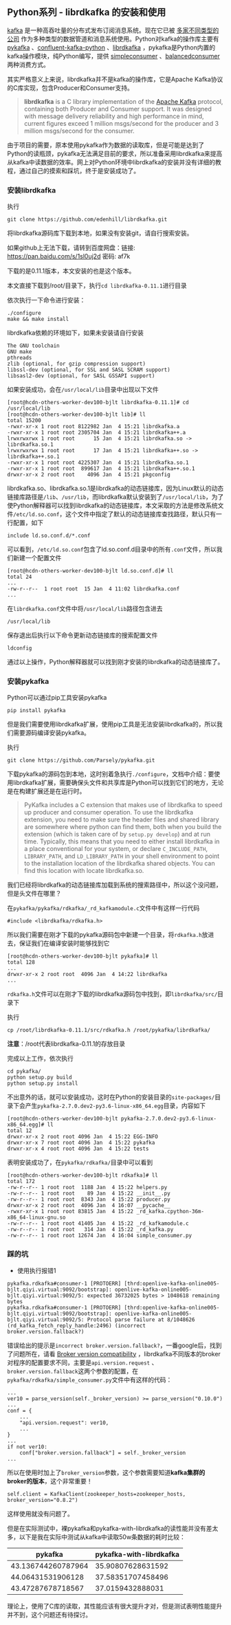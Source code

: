 ## Python系列 - librdkafka 的安装和使用

[kafka](https://kafka.apache.org/) 是一种高吞吐量的分布式发布订阅消息系统。现在它已被 [多家不同类型的公司](https://cwiki.apache.org/confluence/display/KAFKA/Powered+By) 作为多种类型的数据管道和消息系统使用。Python对kafka的操作库主要有 [pykafka](https://github.com/Parsely/pykafka) 、[confluent-kafka-python](https://github.com/confluentinc/confluent-kafka-python) 、[librdkafka](https://github.com/edenhill/librdkafka) ，pykafka是Python内置的kafka操作模块，纯Python编写，提供 [simpleconsumer](http://pykafka.readthedocs.io/en/latest/api/simpleconsumer.html) 、[balancedconsumer](http://pykafka.readthedocs.io/en/latest/api/balancedconsumer.html) 两种消费方式。

其实严格意义上来说，librdkafka并不是kafka的操作库，它是Apache Kafka协议的C库实现，包含Producer和Consumer支持。

> **librdkafka** is a C library implementation of the [Apache Kafka](http://kafka.apache.org/) protocol, containing both Producer and Consumer support. It was designed with message delivery reliability and high performance in mind, current figures exceed 1 million msgs/second for the producer and 3 million msgs/second for the consumer.

由于项目的需要，原本使用pykafka作为数据的读取库，但是可能是达到了Python的读瓶颈，pykafka无法满足目前的要求，所以准备采用librdkafka来提高从kafka中读数据的效率。网上对Python环境中librdkafka的安装并没有详细的教程，通过自己的摸索和踩坑，终于是安装成功了。

### 安装librdkafka

执行

```
git clone https://github.com/edenhill/librdkafka.git
```

将librdkafka源码库下载到本地，如果没有安装git，请自行搜索安装。

如果github上无法下载，请转到百度网盘：链接: https://pan.baidu.com/s/1sl0uj2d 密码: af7k

下载的是0.11.1版本，本文安装的也是这个版本。

本文直接下载到/root/目录下，执行`cd librdkafka-0.11.1`进行目录

依次执行一下命令进行安装：

```
./configure
make && make install
```

librdkafka依赖的环境如下，如果未安装请自行安装

```
The GNU toolchain
GNU make
pthreads
zlib (optional, for gzip compression support)
libssl-dev (optional, for SSL and SASL SCRAM support)
libsasl2-dev (optional, for SASL GSSAPI support)
```

如果安装成功，会在`/usr/local/lib`目录中出现以下文件

```
[root@hcdn-others-worker-dev100-bjlt librdkafka-0.11.1]# cd /usr/local/lib
[root@hcdn-others-worker-dev100-bjlt lib]# ll
total 15200
-rwxr-xr-x 1 root root 8122982 Jan  4 15:21 librdkafka.a
-rwxr-xr-x 1 root root 2305704 Jan  4 15:21 librdkafka++.a
lrwxrwxrwx 1 root root      15 Jan  4 15:21 librdkafka.so -> librdkafka.so.1
lrwxrwxrwx 1 root root      17 Jan  4 15:21 librdkafka++.so -> librdkafka++.so.1
-rwxr-xr-x 1 root root 4225307 Jan  4 15:21 librdkafka.so.1
-rwxr-xr-x 1 root root  899617 Jan  4 15:21 librdkafka++.so.1
drwxr-xr-x 2 root root    4096 Jan  4 15:21 pkgconfig
```

librdkafka.so、librdkafka.so.1是librdkafka的动态链接库，因为Linux默认的动态链接库路径是`/lib`、`/usr/lib`，而librdkafka默认安装到了`/usr/local/lib`，为了使Python解释器可以找到librdkafka的动态链接库，本文采取的方法是修改系统文件`/etc/ld.so.conf`，这个文件中指定了默认的动态链接库查找路径，默认只有一行配置，如下

```
include ld.so.conf.d/*.conf
```

可以看到，`/etc/ld.so.conf`包含了ld.so.conf.d目录中的所有`.conf`文件，所以我们新建一个配置文件

```
[root@hcdn-others-worker-dev100-bjlt ld.so.conf.d]# ll
total 24
...
-rw-r--r--  1 root root  15 Jan  4 11:02 librdkafka.conf
...
```

在`librdkafka.conf`文件中将`/usr/local/lib`路径包含进去

```
/usr/local/lib
```

保存退出后执行以下命令更新动态链接库的搜索配置文件

```
ldconfig
```

通过以上操作，Python解释器就可以找到刚才安装的librdkafka的动态链接库了。

### 安装pykafka

Python可以通过pip工具安装pykafka

```
pip install pykafka
```

但是我们需要使用librdkafka扩展，使用pip工具是无法安装librdkafka的，所以我们需要源码编译安装pykafka。

执行

```
git clone https://github.com/Parsely/pykafka.git
```

下载pykafka的源码包到本地，这时别着急执行`./configure`，文档中介绍：要使用librdkafka扩展，需要确保头文件和共享库是Python可以找到它们的地方，无论是在构建扩展还是在运行时。

> PyKafka includes a C extension that makes use of librdkafka to speed up producer and consumer operation. To use the librdkafka extension, you need to make sure the header files and shared library are somewhere where python can find them, both when you build the extension (which is taken care of by `setup.py develop`) and at run time. Typically, this means that you need to either install librdkafka in a place conventional for your system, or declare `C_INCLUDE_PATH`, `LIBRARY_PATH`, and `LD_LIBRARY_PATH` in your shell environment to point to the installation location of the librdkafka shared objects. You can find this location with locate librdkafka.so.

我们已经将librdkafka的动态链接库加载到系统的搜索路径中，所以这个没问题，但是头文件在哪里？

在`pykafka/pykafka/rdkafka/_rd_kafkamodule.c`文件中有这样一行代码

```
#include <librdkafka/rdkafka.h>
```

所以我们需要在刚才下载的pykafka源码包中新建一个目录，将`rdkafka.h`放进去，保证我们在编译安装时能够找到它

```
[root@hcdn-others-worker-dev100-bjlt pykafka]# ll
total 128
...
drwxr-xr-x 2 root root  4096 Jan  4 14:22 librdkafka
...
```

`rdkafka.h`文件可以在刚才下载的librdkafka源码包中找到，即`librdkafka/src/`目录下

执行

```
cp /root/librdkafka-0.11.1/src/rdkafka.h /root/pykafka/librdkafka/
```

**注意**：/root代表librdkafka-0.11.1的存放目录

完成以上工作，依次执行

```
cd pykafka/
python setup.py build
python setup.py install
```

不出意外的话，就可以安装成功，这时在Python的安装目录的`site-packages/`目录下会产生`pykafka-2.7.0.dev2-py3.6-linux-x86_64.egg`目录，内容如下

```
[root@hcdn-others-worker-dev100-bjlt pykafka-2.7.0.dev2-py3.6-linux-x86_64.egg]# ll
total 12
drwxr-xr-x 2 root root 4096 Jan  4 15:22 EGG-INFO
drwxr-xr-x 7 root root 4096 Jan  4 15:22 pykafka
drwxr-xr-x 4 root root 4096 Jan  4 15:22 tests
```

表明安装成功了，在`pykafka/rdkafka/`目录中可以看到

```
[root@hcdn-others-worker-dev100-bjlt rdkafka]# ll
total 172
-rw-r--r-- 1 root root  1188 Jan  4 15:22 helpers.py
-rw-r--r-- 1 root root    89 Jan  4 15:22 __init__.py
-rw-r--r-- 1 root root  8343 Jan  4 15:22 producer.py
drwxr-xr-x 2 root root  4096 Jan  4 16:07 __pycache__
-rwxr-xr-x 1 root root 83815 Jan  4 15:22 _rd_kafka.cpython-36m-x86_64-linux-gnu.so
-rw-r--r-- 1 root root 41405 Jan  4 15:22 _rd_kafkamodule.c
-rw-r--r-- 1 root root   314 Jan  4 15:22 _rd_kafka.py
-rw-r--r-- 1 root root 12674 Jan  4 16:04 simple_consumer.py
```

### 踩的坑

- 使用执行报错1

```
pykafka.rdkafka#consumer-1 [PROTOERR] [thrd:openlive-kafka-online005-bjlt.qiyi.virtual:9092/bootstrap]: openlive-kafka-online005-bjlt.qiyi.virtual:9092/5: expected 36732025 bytes > 1048618 remaining bytes
pykafka.rdkafka#consumer-1 [PROTOERR] [thrd:openlive-kafka-online005-bjlt.qiyi.virtual:9092/bootstrap]: openlive-kafka-online005-bjlt.qiyi.virtual:9092/5: Protocol parse failure at 8/1048626 (rd_kafka_fetch_reply_handle:2496) (incorrect broker.version.fallback?)
```

错误给出的提示是`incorrect broker.version.fallback?`，一番google后，找到了问题所在，请看 [Broker version compatibility](https://github.com/edenhill/librdkafka/wiki/Broker-version-compatibility) ，librdkafka不同版本的broker对程序的配置要求不同，主要是`api.version.request` 、`broker.version.fallback`这两个参数的配置，在`pykafka/rdkafka/simple_consumer.py`文件中有这样的代码：

```
...
ver10 = parse_version(self._broker_version) >= parse_version("0.10.0")
...
conf = {
    ...
    "api.version.request": ver10,
    ...
}
...
if not ver10:
    conf["broker.version.fallback"] = self._broker_version
...
```

所以在使用时加上了`broker_version`参数，这个参数需要知道**kafka集群的broker的版本**，这个非常重要！

```
self.client = KafkaClient(zookeeper_hosts=zookeeper_hosts, broker_version="0.8.2")
```

这样使用就没有问题了。

但是在实际测试中，裸pykafka和pykafka-with-librdkafka的读性能并没有差太多，以下是我在实际中测试从kafka中读取50w条数据的耗时比较：

| pykafka            | pykafka-with-librdkafka |
| ------------------ | ----------------------- |
| 43.136744260787964 | 35.90807628631592       |
| 44.06431531906128  | 37.58351707458496       |
| 43.47287678718567  | 37.0159432888031        |

理论上，使用了C库的读取，其性能应该有很大提升才对，但是测试表明性能提升并不到，这个问题还有待探讨。